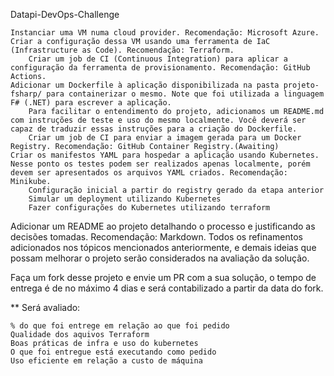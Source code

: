 Datapi-DevOps-Challenge

    Instanciar uma VM numa cloud provider. Recomendação: Microsoft Azure.
    Criar a configuração dessa VM usando uma ferramenta de IaC (Infrastructure as Code). Recomendação: Terraform.
        Criar um job de CI (Continuous Integration) para aplicar a configuração da ferramenta de provisionamento. Recomendação: GitHub Actions.
    Adicionar um Dockerfile à aplicação disponibilizada na pasta projeto-fsharp/ para containerizar o mesmo. Note que foi utilizada a linguagem F# (.NET) para escrever a aplicação.
        Para facilitar o entendimento do projeto, adicionamos um README.md com instruções de teste e uso do mesmo localmente. Você deverá ser capaz de traduzir essas instruções para a criação do Dockerfile.
        Criar um job de CI para enviar a imagem gerada para um Docker Registry. Recomendação: GitHub Container Registry.(Awaiting)
    Criar os manifestos YAML para hospedar a aplicação usando Kubernetes. Nesse ponto os testes podem ser realizados apenas localmente, porém devem ser apresentados os arquivos YAML criados. Recomendação: Minikube.
        Configuração inicial a partir do registry gerado da etapa anterior
        Simular um deployment utilizando Kubernetes
        Fazer configurações do Kubernetes utilizando terraform

Adicionar um README ao projeto detalhando o processo e justificando as decisões tomadas. Recomendação: Markdown. Todos os refinamentos adicionados nos tópicos mencionados anteriormente, e demais ideias que possam melhorar o projeto serão considerados na avaliação da solução.

Faça um fork desse projeto e envie um PR com a sua solução, o tempo de entrega é de no máximo 4 dias e será contabilizado a partir da data do fork.

** Será avaliado:

    % do que foi entrege em relação ao que foi pedido
    Qualidade dos aquivos Terraform
    Boas práticas de infra e uso do kubernetes
    O que foi entregue está executando como pedido
    Uso eficiente em relação a custo de máquina
